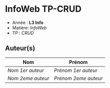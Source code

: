 # InfoWeb TP-CRUD

- Année : **L3 Info**
- Matière: *InfoWeb*
- TP : *CRUD*

## Auteur(s)

|Nom|Prénom|
|--|--|
*Nom 1er auteur* | *Prénom 1er auteur*|
*Nom 2eme auteur* | *Prénom 2eme auteur*|

